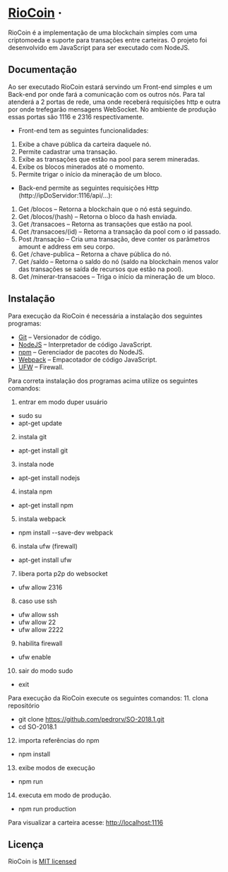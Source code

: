 
# [RioCoin](https://github.com/pedrorv/SO-2018.1) ·          
RioCoin é a implementação de uma blockchain simples com uma criptomoeda e suporte para transações entre carteiras.
O projeto foi desenvolvido em JavaScript para ser executado com NodeJS.
## Documentação
Ao ser executado RioCoin estará servindo um Front-end simples e um Back-end por onde fará a comunicação com os outros nós. Para tal atenderá a 2 portas de rede, uma onde receberá requisições http e outra por onde trefegarão mensagens WebSocket. No ambiente de produção essas portas são 1116 e 2316 respectivamente.
*	Front-end tem as seguintes funcionalidades: 
1.	Exibe a chave pública da carteira daquele nó.
2.	Permite cadastrar uma transação.
3.	Exibe as transações que estão na pool para serem mineradas.
4.	Exibe os blocos minerados até o momento.
5.	Permite trigar o início da mineração de um bloco.

*	Back-end permite as seguintes requisições Http (http://ipDoServidor:1116/api/...):
1.	Get /blocos – Retorna a blockchain que o nó está seguindo.
2.	Get /blocos/(hash) – Retorna o bloco da hash enviada.
3.	Get /transacoes – Retorna as transações que estão na pool.
4.	Get /transacoes/(id) – Retorna a transação da pool com o id passado.
5.	Post /transação – Cria uma transação, deve conter os parâmetros amount e address em seu corpo.
6.	Get /chave-publica – Retorna a chave pública do nó.
7.	Get /saldo – Retorna o saldo do nó (saldo na blockchain menos valor das transações se saída de recursos que estão na pool).
8.	Get /minerar-transacoes – Triga o início da mineração de um bloco.

## Instalação
Para execução da RioCoin é necessária a instalação dos seguintes programas:

*	[Git](https://git-scm.com/) – Versionador de código.
*	[NodeJS](https://nodejs.org/en/) – Interpretador de código JavaScript.
*	[npm](https://www.npmjs.com/) – Gerenciador de pacotes do NodeJS.
*	[Webpack](https://webpack.js.org/) – Empacotador de código JavaScript.
*	[UFW](https://help.ubuntu.com/community/UFW) – Firewall.

Para correta instalação dos programas acima utilize os seguintes comandos:

1. entrar em modo duper usuário
* sudo su
* apt-get update
2. instala git
* apt-get install git
3. instala node
* apt-get install nodejs
4. instala npm
* apt-get install npm
5. instala webpack
* npm install --save-dev webpack
6. instala ufw (firewall)
* apt-get install ufw
7. libera porta p2p do websocket
* ufw allow 2316
8. caso use ssh
* ufw allow ssh
* ufw allow 22
* ufw allow 2222
9. habilita firewall
* ufw enable
10. sair do modo sudo
* exit

Para execução da RioCoin execute os seguintes comandos:
11. clona repositório
* git clone https://github.com/pedrorv/SO-2018.1.git
* cd SO-2018.1
12. importa referências do npm
* npm install
13. exibe modos de execução
* npm run
14. executa em modo de produção.
* npm run production

Para visualizar a carteira acesse: [http://localhost:1116](http://localhost:1116)

## Licença
RioCoin is [MIT licensed](https://github.com/facebook/react/blob/master/LICENSE)

